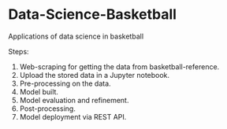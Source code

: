 # Data-Science-Basketball
Applications of data science in basketball

Steps:
1. Web-scraping for getting the data from basketball-reference.
2. Upload the stored data in a Jupyter notebook.
3. Pre-processing on the data.
4. Model built.
5. Model evaluation and refinement.
6. Post-processing.
7. Model deployment via REST API.
